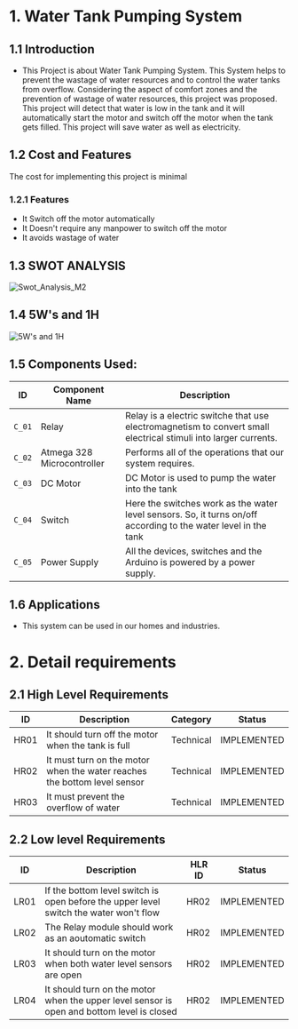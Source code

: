 # 1. Water Tank Pumping System

## 1.1 Introduction
* This Project is about Water Tank Pumping System. This System helps to prevent the wastage of water resources and to control the water tanks from overflow. Considering the aspect of comfort zones and the prevention of wastage of water resources, this project was proposed. This project will detect that water is low in the tank and it will automatically start the motor and switch off the motor when the tank gets filled. This project will save water as well as electricity.

## 1.2 Cost and Features 
The cost for implementing this project is minimal
### 1.2.1 Features
* It Switch off the motor automatically
* It Doesn't require any manpower to switch off the motor 
* It avoids wastage of water 
## 1.3 SWOT ANALYSIS
![Swot_Analysis_M2](https://user-images.githubusercontent.com/73360521/157111558-775f6236-691f-4f79-8d7d-62090b152d64.png)

## 1.4 5W's and 1H
![5W's and 1H](https://user-images.githubusercontent.com/73360521/157164100-cc856a40-2408-4623-a4de-fb2c6fbdbd15.png)

## 1.5 Components Used:
| ID | Component Name | Description |
| --- | --- | --- |
| `C_01` | Relay | Relay is a electric switche that use electromagnetism to convert small electrical stimuli into larger currents. |
| `C_02` | Atmega 328 Microcontroller | Performs all of the operations that our system requires. |
| `C_03` | DC Motor | DC Motor is used to pump the water into the tank |
| `C_04` | Switch | Here the switches work as the water level sensors. So, it turns on/off according to the water level in the tank |
| `C_05` | Power Supply | All the devices, switches and the Arduino is powered by a power supply. |

## 1.6 Applications
* This system can be used in our homes and industries.
# 2. Detail requirements
## 2.1 High Level Requirements
| ID | Description | Category | Status |
| --- | --- | --- | --- |
| HR01 |It should turn off the motor when the tank is full | Technical | IMPLEMENTED |
| HR02 | It must turn on the motor when the water reaches the bottom level sensor | Technical |  IMPLEMENTED |
| HR03 | It must prevent the overflow of water | Technical |  IMPLEMENTED |
## 2.2 Low level Requirements
| ID | Description | HLR ID | Status |
| --- | --- | --- | --- |
| LR01 | If the bottom level switch is open before the upper level switch the water won't flow | HR02 | IMPLEMENTED |
| LR02 | The Relay module should work as an aoutomatic switch | HR02 | IMPLEMENTED |
| LR03 | It should turn on the motor when both water level sensors are open | HR02 |  IMPLEMENTED |
| LR04 | It should turn on the motor when the upper level sensor is open and bottom level is closed  | HR02 | IMPLEMENTED |
